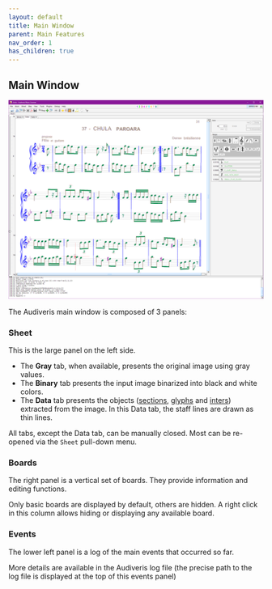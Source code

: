 ```yaml
---
layout: default
title: Main Window
parent: Main Features
nav_order: 1
has_children: true
---
```

## Main Window

![](../assets/images/chula_transcribed.png)

The Audiveris main window is composed of 3 panels:

### Sheet

This is the large panel on the left side.  
- The **Gray** tab, when available, presents the original image using gray values.
- The **Binary** tab presents the input image binarized into black and white colors.
- The **Data** tab presents the objects
([sections](), [glyphs](./glyph_inter.md#glyph) and
[inters](./glyph_inter.md#inter)) extracted from the image.
In this Data tab, the staff lines are drawn as thin lines.

All tabs, except the Data tab, can be manually closed.
Most can be re-opened via the `Sheet` pull-down menu.

### Boards

The right panel is a vertical set of boards.
They provide information and editing functions.

Only basic boards are displayed by default, others are hidden.
A right click in this column allows hiding or displaying any available board.

### Events

The lower left panel is a log of the main events that occurred so far.

More details are available in the Audiveris log file
(the precise path to the log file is displayed at the top of this events panel)
